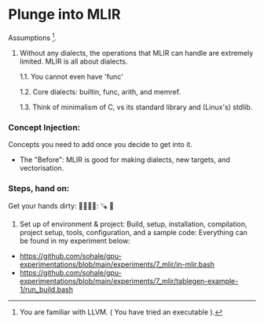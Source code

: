 # Plunge into MLIR
<!-- the plunge. plungeLang -->

Assumptions [^assumptions].
[^assumptions]: You are familiar with LLVM. ( You have tried an executable ).

1. Without any dialects,
the operations that MLIR can handle are extremely limited.
MLIR is all about dialects.

    1.1. You cannot even have 'func'

    1.2. Core dialects: builtin, func, arith, and memref.

    1.3. Think of minimalism of C, vs its standard library and (Linux's) stdlib.


### Concept Injection:
Concepts you need to add once you decide to get into it.

* The "Before":
MLIR is good for making dialects, new targets, and vectorisation.


### Steps, hand on:
Get your hands dirty: 🫵🤌🫰🤜: 🪚 🧱
1. Set up of environment & project:
Build, setup, installation, compilation, project setup, tools, configuration, and a sample code: Everything can be found in my experiment below:
* https://github.com/sohale/gpu-experimentations/blob/main/experiments/7_mlir/in-mlir.bash
* https://github.com/sohale/gpu-experimentations/blob/main/experiments/7_mlir/tablegen-example-1/run_build.bash
